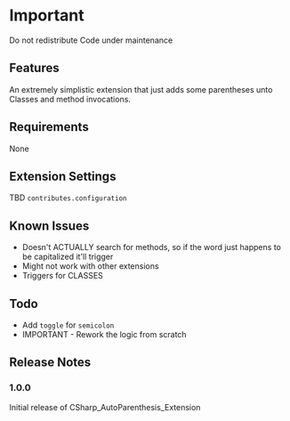 # Important #
Do not redistribute
Code under maintenance 

## Features

An extremely simplistic extension that just adds some parentheses unto Classes and method invocations.

## Requirements

None

## Extension Settings

TBD `contributes.configuration` 

## Known Issues

* Doesn't ACTUALLY search for methods, so if the word just happens to be capitalized it'll trigger
* Might not work with other extensions
* Triggers for CLASSES

## Todo

* Add `toggle` for `semicolon`
* IMPORTANT - Rework the logic from scratch

## Release Notes

### 1.0.0

Initial release of CSharp_AutoParenthesis_Extension
